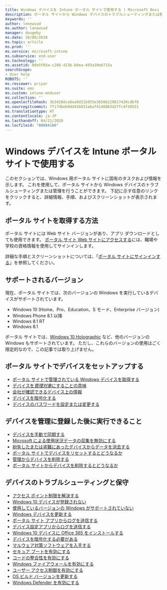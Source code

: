 ```yaml
---
title: Windows デバイスを Intune ポータル サイトで使用する | Microsoft Docs
description: ポータル サイトから Windows デバイスのトラブルシューティングまたは管理を行うためのリンクを見つけます
keywords: ''
author: lenewsad
ms.author: lanewsad
manager: dougeby
ms.date: 10/08/2018
ms.topic: article
ms.prod: ''
ms.service: microsoft-intune
ms.subservice: end-user
ms.technology: ''
ms.assetid: 0de5f03a-c288-423b-b9ea-493a39eb715a
searchScope:
- User help
ROBOTS: ''
ms.reviewer: priyar
ms.suite: ems
ms.custom: intune-enduser
ms.collection: ''
ms.openlocfilehash: 3b3420dce8ea9d21b955e36506229817420cdbf0
ms.sourcegitcommit: 7f17d6eb9dd41b031a6af4148863d2ffc4f49551
ms.translationtype: HT
ms.contentlocale: ja-JP
ms.lasthandoff: 04/21/2020
ms.locfileid: "80084186"
---
```

# <a name="using-your-windows-device-with-intune-company-portal"></a>Windows デバイスを Intune ポータル サイトで使用する

このセクションでは、Windows 用ポータル サイトに固有のタスクおよび情報を示します。 これを使用して、ポータル サイトから Windows デバイスのトラブルシューティングまたは管理を行うことができます。 下記に示す任意のリンクをクリックすると、詳細情報、手順、およびスクリーンショットが表示されます。  

## <a name="how-to-get-company-portal"></a>ポータル サイトを取得する方法
ポータル サイトには Web サイト バージョンがあり、アプリ ダウンロードとしても使用できます。 [ポータル サイト Web サイトにアクセスする](https://go.microsoft.com/fwlink/?linkid=2010980)には、職場や学校の資格情報を使用してサインインします。  

詳細な手順とスクリーンショットについては、「[ポータル サイトにサインインする](https://docs.microsoft.com/mem/intune/user-help/sign-in-to-the-company-portal)」を参照してください。

## <a name="supported-versions"></a>サポートされるバージョン

現在、ポータル サイトでは、次のバージョンの Windows を実行しているデバイスがサポートされています。

* Windows 10 (Home、Pro、Education、S モード、Enterprise バージョン)
* Windows Phone 8.1 以降
* Windows 8.1 RT
* Windows 8.1

ポータル サイトでは、[Windows 10 Holographic](https://www.microsoft.com/hololens) など、他のバージョンの Windows もサポートされています。 ただし、これらのバージョンの使用はごく限定的なので、この記事では取り上げません。

## <a name="set-up-your-device-in-the-company-portal"></a>ポータル サイトでデバイスをセットアップする
- [ポータル サイトで管理されている Windows デバイスを取得する](windows-enrollment-company-portal.md)  
- [デバイスを*管理対象*にすることの意味](what-happens-if-you-install-the-company-portal-app-and-enroll-your-device-in-intune-windows.md)
- [会社が確認できるデバイス上の情報](what-info-can-your-company-see-when-you-enroll-your-device-in-intune.md)
- [デバイスを暗号化する](encrypt-your-device-windows.md)
- [デバイスのパスワードを設定または変更する](set-or-change-your-password-windows.md)

## <a name="things-you-can-do-after-your-device-is-enrolled-in-management"></a>デバイスを管理に登録した後に実行できること
- [デバイスを手動で同期する](sync-your-device-manually-windows.md)
- [Microsoft による使用状況データの収集を無効にする](turn-off-microsoft-usage-data-collection-windows.md)
- [紛失したまたは盗難にあったデバイスからデータを消去する](reset-erase-your-device-cpwebsite.md)
- [ポータル サイトでデバイスをリセットするとどうなるか](what-happens-if-you-reset-your-device-using-the-company-portal-windows.md)
- [管理からデバイスを削除する](unenroll-your-device-from-intune-windows.md)
- [ポータル サイトからデバイスを削除するとどうなるか](what-happens-if-you-unenroll-your-device-from-intune-windows.md)

## <a name="troubleshoot-and-maintain-your-device"></a>デバイスのトラブルシューティングと保守
* [アクセス ポイント制限を解決する](resolve-access-point-restrictions.md)
* [Windows 10 デバイスが登録されない](troubleshoot-your-windows-10-device-windows.md)
* [使用しているバージョンの Windows がサポートされていない](your-windows-version-isnt-yet-supported.md)
* [Windows デバイスを更新する](you-need-to-update-your-windows-device.md)
* [ポータル サイト アプリからログを送信する](send-logs-to-your-it-admin-cp-windows.md)
* [デバイス設定アプリからログを送信する](send-logs-to-your-it-admin-settings-windows.md)
* [Windows 10 デバイスに Office 365 をインストールする](install-office-windows.md)
* [デバイスを暗号化する必要がある](you-need-to-enable-windows-encryption.md)
* [マルウェア対策ソフトウェアを入手する](your-device-needs-antimalware-software.md)
* [セキュア ブートを有効にする](you-need-to-enable-secure-boot-windows.md)
* [コードの整合性を有効にする](you-need-to-enable-code-integrity.md)
* [Windows ファイアウォールを有効にする](you-need-to-enable-defender-firewall-windows.md)
* [ユーザー アクセス制御を有効にする](you-need-to-enable-uac-windows.md)
* [OS ビルド バージョンを更新する](you-need-to-update-os-build-version-windows.md)
* [Windows Defender を有効にする](turn-on-defender-windows.md)
